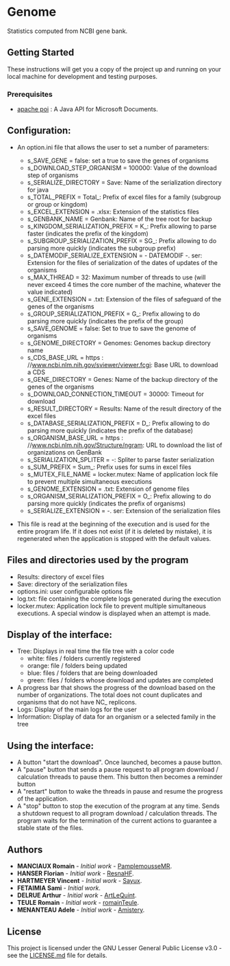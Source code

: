 # Genome

Statistics computed from NCBI gene bank.

## Getting Started

These instructions will get you a copy of the project up and running on your local machine for development and testing purposes.

### Prerequisites

- [apache poi](https://poi.apache.org/) : A Java API for Microsoft Documents.

## Configuration:

- An option.ini file that allows the user to set a number of parameters:
	- s_SAVE_GENE = false: set a true to save the genes of organisms
	- s_DOWNLOAD_STEP_ORGANISM = 100000: Value of the download step of organisms
	- s_SERIALIZE_DIRECTORY = Save: Name of the serialization directory for java
	- s_TOTAL_PREFIX = Total_: Prefix of excel files for a family (subgroup or group or kingdom)
	- s_EXCEL_EXTENSION = .xlsx: Extension of the statistics files
	- s_GENBANK_NAME = Genbank: Name of the tree root for backup
	- s_KINGDOM_SERIALIZATION_PREFIX = K_: Prefix allowing to parse faster (indicates the prefix of the kingdom)
	- s_SUBGROUP_SERIALIZATION_PREFIX = SG_: Prefix allowing to do parsing more quickly (indicates the subgroup prefix)
	- s_DATEMODIF_SERIALIZE_EXTENSION = - DATEMODIF -. ser: Extension for the files of serialization of the dates of updates of the organisms
	- s_MAX_THREAD = 32: Maximum number of threads to use (will never exceed 4 times the core number of the machine, whatever the value indicated)
	- s_GENE_EXTENSION = .txt: Extension of the files of safeguard of the genes of the organisms
	- s_GROUP_SERIALIZATION_PREFIX = G_: Prefix allowing to do parsing more quickly (indicates the prefix of the group)
	- s_SAVE_GENOME = false: Set to true to save the genome of organisms
	- s_GENOME_DIRECTORY = Genomes: Genomes backup directory name
	- s_CDS_BASE_URL = https \: //www.ncbi.nlm.nih.gov/sviewer/viewer.fcgi: Base URL to download a CDS
	- s_GENE_DIRECTORY = Genes: Name of the backup directory of the genes of the organisms
	- s_DOWNLOAD_CONNECTION_TIMEOUT = 30000: Timeout for download
	- s_RESULT_DIRECTORY = Results: Name of the result directory of the excel files
	- s_DATABASE_SERIALIZATION_PREFIX = D_: Prefix allowing to do parsing more quickly (indicates the prefix of the database)
	- s_ORGANISM_BASE_URL = https \: //www.ncbi.nlm.nih.gov/Structure/ngram: URL to download the list of organizations on GenBank
	- s_SERIALIZATION_SPLITER = -: Spliter to parse faster serialization
	- s_SUM_PREFIX = Sum_: Prefix uses for sums in excel files
	- s_MUTEX_FILE_NAME = locker.mutex: Name of application lock file to prevent multiple simultaneous executions
	- s_GENOME_EXTENSION = .txt: Extension of genome files
	- s_ORGANISM_SERIALIZATION_PREFIX = O_: Prefix allowing to do parsing more quickly (indicates the prefix of organisms)
	- s_SERIALIZE_EXTENSION = -. ser: Extension of the serialization files

- This file is read at the beginning of the execution and is used for the entire program life. If it does not exist (if it is deleted by mistake), it is regenerated when the application is stopped with the default values.

## Files and directories used by the program

- Results: directory of excel files
- Save: directory of the serialization files
- options.ini: user configurable options file
- log.txt: file containing the complete logs generated during the execution
- locker.mutex: Application lock file to prevent multiple simultaneous executions. A special window is displayed when an attempt is made.

## Display of the interface:

- Tree: Displays in real time the file tree with a color code
	- white: files / folders currently registered
	- orange: file / folders being updated
	- blue: files / folders that are being downloaded
	- green: files / folders whose download and updates are completed
- A progress bar that shows the progress of the download based on the number of organizations. The total does not count duplicates and organisms that do not have NC_ replicons.
- Logs: Display of the main logs for the user
- Information: Display of data for an organism or a selected family in the tree

## Using the interface:

- A button "start the download". Once launched, becomes a pause button.
- A "pause" button that sends a pause request to all program download / calculation threads to pause them. This button then becomes a reminder button
- A "restart" button to wake the threads in pause and resume the progress of the application.
- A "stop" button to stop the execution of the program at any time. Sends a shutdown request to all program download / calculation threads. The program waits for the termination of the current actions to guarantee a stable state of the files.

## Authors

* **MANCIAUX Romain** - *Initial work* - [PamplemousseMR](https://github.com/PamplemousseMR).
* **HANSER Florian** - *Initial work* - [ResnaHF](https://github.com/ResnaHF).
* **HARTMEYER Vincent** - *Initial work* - [Sayux](https://github.com/Sayux).
* **FETAIMIA Sami** - *Initial work*.
* **DELRUE Arthur** - *Initial work* - [ArtLeQuint](https://github.com/ArtLeQuint).
* **TEULE Romain** - *Initial work* - [romainTeule](https://github.com/romainTeule).
* **MENANTEAU Adele** - *Initial work* - [Amistery](https://github.com/Amistery).

## License

This project is licensed under the GNU Lesser General Public License v3.0 - see the [LICENSE.md](LICENSE.md) file for details.
